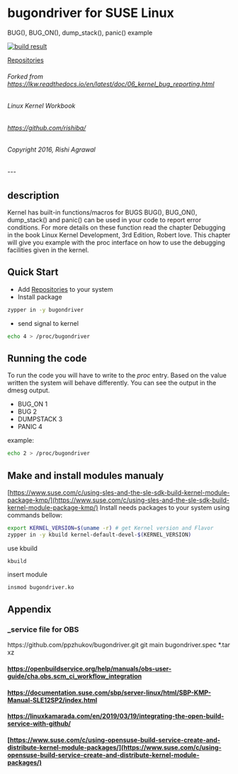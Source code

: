 # bugondriver for SUSE Linux
BUG(), BUG_ON(), dump_stack(), panic() example

[![build result](https://build.opensuse.org/projects/home:pzhukov:bugondriver/packages/bugondriver/badge.svg?type=percent)](https://build.opensuse.org/package/show/home:pzhukov:bugondriver/bugondriver)

[Repositories](https://software.opensuse.org//download.html?project=home%3Apzhukov%3Abugondriver&package=bugondriver)

###### Forked from https://lkw.readthedocs.io/en/latest/doc/06_kernel_bug_reporting.html
###### Linux Kernel Workbook
###### https://github.com/rishiba/
###### Copyright 2016, Rishi Agrawal
###### ---

## description

Kernel has built-in functions/macros for BUGS
BUG(), BUG_ON(), dump_stack() and panic() can be used in your code to report error conditions.
For more details on these function read the chapter Debugging in the book Linux Kernel Development, 3rd Edition, Robert love.
This chapter will give you example with the proc interface on how to use the debugging facilities given in the kernel.

## Quick Start
* Add [Repositories](https://software.opensuse.org//download.html?project=home%3Apzhukov%3Abugondriver&package=bugondriver) to your system
* Install package
```bash
zypper in -y bugondriver
```
* send signal to kernel
```bash
echo 4 > /proc/bugondriver
```

## Running the code

To run the code you will have to write to the _proc_ entry. Based on the value written the system will behave differently.
You can see the output in the dmesg output.

- BUG_ON 1
- BUG 2
- DUMPSTACK 3
- PANIC 4

example:
```bash
echo 2 > /proc/bugondriver
```

## Make and install modules manualy
[https://www.suse.com/c/using-sles-and-the-sle-sdk-build-kernel-module-package-kmp/](https://www.suse.com/c/using-sles-and-the-sle-sdk-build-kernel-module-package-kmp/)
Install needs packages to your system using commands bellow:
```bash
export KERNEL_VERSION=$(uname -r) # get Kernel version and Flavor
zypper in -y kbuild kernel-default-devel-$(KERNEL_VERSION)
```
use kbuild
```
kbuild
```
insert module
```bash
insmod bugondriver.ko
```

## Appendix
### _service file for OBS
<services>
  <service mode="buildtime" name="set_version" />
  <service name="obs_scm">
    <param name="url">https://github.com/ppzhukov/bugondriver.git</param>
    <param name="scm">git</param>
    <param name="revision">main</param>
    <param name="extract">bugondriver.spec</param>
  </service>
  <service mode="buildtime" name="tar" />
  <service mode="buildtime" name="recompress">
    <param name="file">*.tar</param>
    <param name="compression">xz</param>
  </service>
</services>

#### https://openbuildservice.org/help/manuals/obs-user-guide/cha.obs.scm_ci_workflow_integration
#### https://documentation.suse.com/sbp/server-linux/html/SBP-KMP-Manual-SLE12SP2/index.html
#### https://linuxkamarada.com/en/2019/03/19/integrating-the-open-build-service-with-github/
#### [https://www.suse.com/c/using-opensuse-build-service-create-and-distribute-kernel-module-packages/](https://www.suse.com/c/using-opensuse-build-service-create-and-distribute-kernel-module-packages/)
